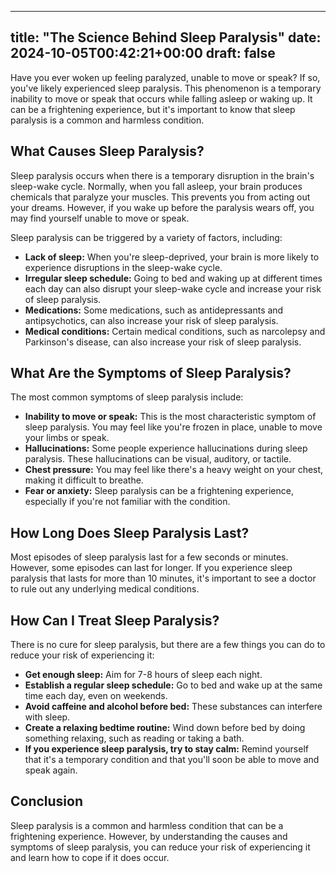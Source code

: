 
---
title: "The Science Behind Sleep Paralysis"
date: 2024-10-05T00:42:21+00:00
draft: false
---

Have you ever woken up feeling paralyzed, unable to move or speak? If so, you've likely experienced sleep paralysis. This phenomenon is a temporary inability to move or speak that occurs while falling asleep or waking up. It can be a frightening experience, but it's important to know that sleep paralysis is a common and harmless condition.

## What Causes Sleep Paralysis?

Sleep paralysis occurs when there is a temporary disruption in the brain's sleep-wake cycle. Normally, when you fall asleep, your brain produces chemicals that paralyze your muscles. This prevents you from acting out your dreams. However, if you wake up before the paralysis wears off, you may find yourself unable to move or speak.

Sleep paralysis can be triggered by a variety of factors, including:

* **Lack of sleep:** When you're sleep-deprived, your brain is more likely to experience disruptions in the sleep-wake cycle.
* **Irregular sleep schedule:** Going to bed and waking up at different times each day can also disrupt your sleep-wake cycle and increase your risk of sleep paralysis.
* **Medications:** Some medications, such as antidepressants and antipsychotics, can also increase your risk of sleep paralysis.
* **Medical conditions:** Certain medical conditions, such as narcolepsy and Parkinson's disease, can also increase your risk of sleep paralysis.

## What Are the Symptoms of Sleep Paralysis?

The most common symptoms of sleep paralysis include:

* **Inability to move or speak:** This is the most characteristic symptom of sleep paralysis. You may feel like you're frozen in place, unable to move your limbs or speak.
* **Hallucinations:** Some people experience hallucinations during sleep paralysis. These hallucinations can be visual, auditory, or tactile.
* **Chest pressure:** You may feel like there's a heavy weight on your chest, making it difficult to breathe.
* **Fear or anxiety:** Sleep paralysis can be a frightening experience, especially if you're not familiar with the condition.

## How Long Does Sleep Paralysis Last?

Most episodes of sleep paralysis last for a few seconds or minutes. However, some episodes can last for longer. If you experience sleep paralysis that lasts for more than 10 minutes, it's important to see a doctor to rule out any underlying medical conditions.

## How Can I Treat Sleep Paralysis?

There is no cure for sleep paralysis, but there are a few things you can do to reduce your risk of experiencing it:

* **Get enough sleep:** Aim for 7-8 hours of sleep each night.
* **Establish a regular sleep schedule:** Go to bed and wake up at the same time each day, even on weekends.
* **Avoid caffeine and alcohol before bed:** These substances can interfere with sleep.
* **Create a relaxing bedtime routine:** Wind down before bed by doing something relaxing, such as reading or taking a bath.
* **If you experience sleep paralysis, try to stay calm:** Remind yourself that it's a temporary condition and that you'll soon be able to move and speak again.

## Conclusion

Sleep paralysis is a common and harmless condition that can be a frightening experience. However, by understanding the causes and symptoms of sleep paralysis, you can reduce your risk of experiencing it and learn how to cope if it does occur.